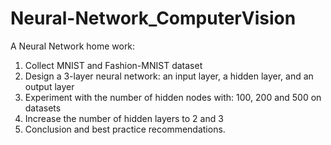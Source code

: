# Neural-Network_ComputerVision
A Neural Network home work:
1. Collect MNIST and Fashion-MNIST dataset
2. Design a 3-layer neural network: an input layer, a hidden layer, and an output layer
3. Experiment with the number of hidden nodes with: 100, 200 and 500 on datasets
4. Increase the number of hidden layers to 2 and 3
5. Conclusion and best practice recommendations.
